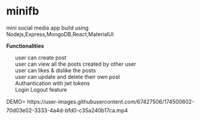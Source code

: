# minifb
mini social media app build using Nodejs,Express,MongoDB,React,MaterialUI




<b>Functionalities</b>

<ul style="list-style:none">
<li>user can create post</li> 
  <li>user can view all the posts created by other user</li> 

<li>user can likes & dislike the posts </li>
<li>user can update and delete their own post</li>
  
<li>Authantication with jwt tokens</li>
  <li>Login Logout feature</li>


</ul>
DEMO⭐ https://user-images.githubusercontent.com/67427506/174500602-70d03e02-3333-4a4d-bfd0-c35a240b17ca.mp4


